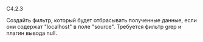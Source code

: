 C4.2.3

Создайть фильтр, который будет отбрасывать полученные данные, если они содержат "localhost" в поле "source". Требуется фильтр grep и плагин вывода null.
